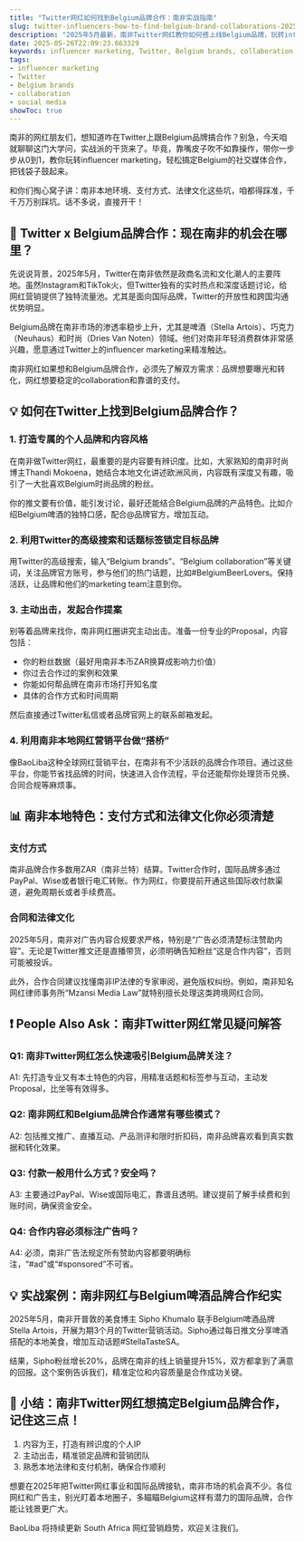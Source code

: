 ```yaml
---
title: "Twitter网红如何找到Belgium品牌合作：南非实战指南"
slug: twitter-influencers-how-to-find-belgium-brand-collaborations-2025-05-26
description: "2025年5月最新，南非Twitter网红教你如何搭上线Belgium品牌，玩转influencer marketing，带来真金白银的collaboration，掌握社媒合作秘笈。"
date: 2025-05-26T22:09:23.663329
keywords: influencer marketing, Twitter, Belgium brands, collaboration, social media
tags:
- influencer marketing
- Twitter
- Belgium brands
- collaboration
- social media
showToc: true
---
```


南非的网红朋友们，想知道咋在Twitter上跟Belgium品牌搞合作？别急，今天咱就聊聊这门大学问，实战派的干货来了。毕竟，靠嘴皮子吹不如靠操作，带你一步步从0到1，教你玩转influencer marketing，轻松搞定Belgium的社交媒体合作，把钱袋子鼓起来。

和你们掏心窝子讲：南非本地环境、支付方式、法律文化这些坑，咱都得踩准，千千万万别踩坑。话不多说，直接开干！

## 📢 Twitter x Belgium品牌合作：现在南非的机会在哪里？

先说说背景，2025年5月，Twitter在南非依然是政商名流和文化潮人的主要阵地。虽然Instagram和TikTok火，但Twitter独有的实时热点和深度话题讨论，给网红营销提供了独特流量池。尤其是面向国际品牌，Twitter的开放性和跨国沟通优势明显。

Belgium品牌在南非市场的渗透率稳步上升，尤其是啤酒（Stella Artois）、巧克力（Neuhaus）和时尚（Dries Van Noten）领域。他们对南非年轻消费群体非常感兴趣，愿意通过Twitter上的influencer marketing来精准触达。

南非网红如果想和Belgium品牌合作，必须先了解双方需求：品牌想要曝光和转化，网红想要稳定的collaboration和靠谱的支付。

## 💡 如何在Twitter上找到Belgium品牌合作？

### 1. 打造专属的个人品牌和内容风格

在南非做Twitter网红，最重要的是内容要有辨识度。比如，大家熟知的南非时尚博主Thandi Mokoena，她结合本地文化讲述欧洲风尚，内容既有深度又有趣，吸引了一大批喜欢Belgium时尚品牌的粉丝。

你的推文要有价值，能引发讨论，最好还能结合Belgium品牌的产品特色。比如介绍Belgium啤酒的独特口感，配合@品牌官方，增加互动。

### 2. 利用Twitter的高级搜索和话题标签锁定目标品牌

用Twitter的高级搜索，输入“Belgium brands”、“Belgium collaboration”等关键词，关注品牌官方账号，参与他们的热门话题，比如#BelgiumBeerLovers。保持活跃，让品牌和他们的marketing team注意到你。

### 3. 主动出击，发起合作提案

别等着品牌来找你，南非网红圈讲究主动出击。准备一份专业的Proposal，内容包括：

- 你的粉丝数据（最好用南非本币ZAR换算成影响力价值）
- 你过去合作过的案例和效果
- 你能如何帮品牌在南非市场打开知名度
- 具体的合作方式和时间周期

然后直接通过Twitter私信或者品牌官网上的联系邮箱发起。

### 4. 利用南非本地网红营销平台做“搭桥”

像BaoLiba这种全球网红营销平台，在南非有不少活跃的品牌合作项目。通过这些平台，你能节省找品牌的时间，快速进入合作流程，平台还能帮你处理货币兑换、合同合规等麻烦事。

## 📊 南非本地特色：支付方式和法律文化你必须清楚

### 支付方式

南非品牌合作多数用ZAR（南非兰特）结算。Twitter合作时，国际品牌多通过PayPal、Wise或者银行电汇转账。作为网红，你要提前开通这些国际收付款渠道，避免周期长或者手续费高。

### 合同和法律文化

2025年5月，南非对广告内容合规要求严格，特别是“广告必须清楚标注赞助内容”。无论是Twitter推文还是直播带货，必须明确告知粉丝“这是合作内容”，否则可能被投诉。

此外，合作合同建议找懂南非IP法律的专家审阅，避免版权纠纷。例如，南非知名网红律师事务所“Mzansi Media Law”就特别擅长处理这类跨境网红合同。

## ❗ People Also Ask：南非Twitter网红常见疑问解答

### Q1: 南非Twitter网红怎么快速吸引Belgium品牌关注？  
A1: 先打造专业又有本土特色的内容，用精准话题和标签参与互动，主动发Proposal，比坐等有效得多。

### Q2: 南非网红和Belgium品牌合作通常有哪些模式？  
A2: 包括推文推广、直播互动、产品测评和限时折扣码，南非品牌喜欢看到真实数据和转化效果。

### Q3: 付款一般用什么方式？安全吗？  
A3: 主要通过PayPal、Wise或国际电汇，靠谱且透明。建议提前了解手续费和到账时间，确保资金安全。

### Q4: 合作内容必须标注广告吗？  
A4: 必须，南非广告法规定所有赞助内容都要明确标注，“#ad”或“#sponsored”不可省。

## 💡 实战案例：南非网红与Belgium啤酒品牌合作纪实

2025年5月，南非开普敦的美食博主 Sipho Khumalo 联手Belgium啤酒品牌Stella Artois，开展为期3个月的Twitter营销活动。Sipho通过每日推文分享啤酒搭配的本地美食，增加互动话题#StellaTasteSA。

结果，Sipho粉丝增长20%，品牌在南非的线上销量提升15%，双方都拿到了满意的回报。这个案例告诉我们，精准定位和内容质量是合作成功关键。

## 📢 小结：南非Twitter网红想搞定Belgium品牌合作，记住这三点！

1. 内容为王，打造有辨识度的个人IP  
2. 主动出击，精准锁定品牌和营销团队  
3. 熟悉本地法律和支付机制，确保合作顺利

想要在2025年把Twitter网红事业和国际品牌接轨，南非市场的机会真不少。各位网红和广告主，别光盯着本地圈子，多瞄瞄Belgium这样有潜力的国际品牌，合作能让钱景更广大。

BaoLiba 将持续更新 South Africa 网红营销趋势，欢迎关注我们。